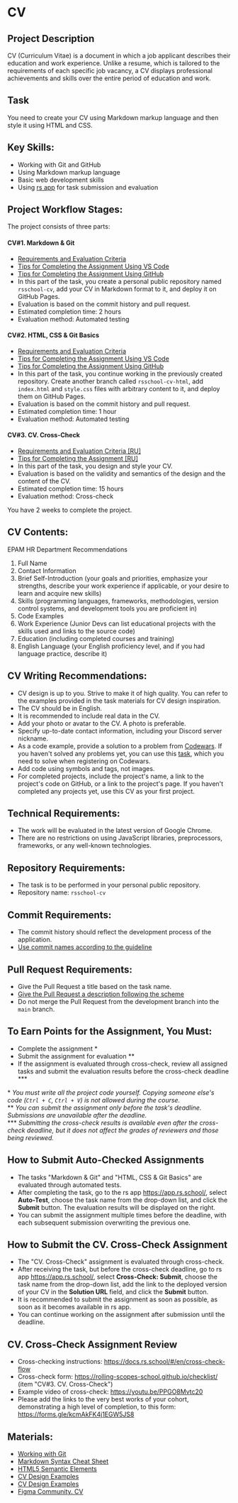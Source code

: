 # CV

## Project Description
CV (Curriculum Vitae) is a document in which a job applicant describes their education and work experience. Unlike a resume, which is tailored to the requirements of each specific job vacancy, a CV displays professional achievements and skills over the entire period of education and work.

## Task
You need to create your CV using Markdown markup language and then style it using HTML and CSS.

## Key Skills:
- Working with Git and GitHub
- Using Markdown markup language
- Basic web development skills
- Using [rs app](https://app.rs.school/) for task submission and evaluation

## Project Workflow Stages:
The project consists of three parts:

#### CV#1. Markdown & Git
- [Requirements and Evaluation Criteria](git-markdown.md)
- [Tips for Completing the Assignment Using VS Code](cv-hints.md)
- [Tips for Completing the Assignment Using GitHub](cv-github-hints.md)
- In this part of the task, you create a personal public repository named `rsschool-cv`, add your CV in Markdown format to it, and deploy it on GitHub Pages.
- Evaluation is based on the commit history and pull request.
- Estimated completion time: 2 hours
- Evaluation method: Automated testing

#### CV#2. HTML, CSS & Git Basics
- [Requirements and Evaluation Criteria](html-css-git.md)
- [Tips for Completing the Assignment Using VS Code](cv-hints.md)
- [Tips for Completing the Assignment Using GitHub](cv-github-hints.md)
- In this part of the task, you continue working in the previously created repository. Create another branch called `rsschool-cv-html`, add `index.html` and `style.css` files with arbitrary content to it, and deploy them on GitHub Pages.
- Evaluation is based on the commit history and pull request.
- Estimated completion time: 1 hour
- Evaluation method: Automated testing

#### CV#3. CV. Cross-Check
- [Requirements and Evaluation Criteria [RU]](../cv-stage0.md)
- [Tips for Completing the Assignment [RU]](../cv-stage0-hints.md)
- In this part of the task, you design and style your CV.
- Evaluation is based on the validity and semantics of the design and the content of the CV.
- Estimated completion time: 15 hours
- Evaluation method: Cross-check

You have 2 weeks to complete the project.

## CV Contents:
EPAM HR Department Recommendations
1. Full Name
2. Contact Information
3. Brief Self-Introduction (your goals and priorities, emphasize your strengths, describe your work experience if applicable, or your desire to learn and acquire new skills)
4. Skills (programming languages, frameworks, methodologies, version control systems, and development tools you are proficient in)
5. Code Examples
6. Work Experience (Junior Devs can list educational projects with the skills used and links to the source code)
7. Education (including completed courses and training)
8. English Language (your English proficiency level, and if you had language practice, describe it)

## CV Writing Recommendations:
- CV design is up to you. Strive to make it of high quality. You can refer to the examples provided in the task materials for CV design inspiration.
- The CV should be in English.
- It is recommended to include real data in the CV.
- Add your photo or avatar to the CV. A photo is preferable.
- Specify up-to-date contact information, including your Discord server nickname.
- As a code example, provide a solution to a problem from [Codewars](https://www.codewars.com/). If you haven't solved any problems yet, you can use this [task](https://www.codewars.com/kata/50654ddff44f800200000004/train/javascript), which you need to solve when registering on Codewars.
- Add code using symbols and tags, not images.
- For completed projects, include the project's name, a link to the project's code on GitHub, or a link to the project's page. If you haven't completed any projects yet, use this CV as your first project.

## Technical Requirements:
- The work will be evaluated in the latest version of Google Chrome.
- There are no restrictions on using JavaScript libraries, preprocessors, frameworks, or any well-known technologies.

## Repository Requirements:
- The task is to be performed in your personal public repository.
- Repository name: `rsschool-cv`

## Commit Requirements:
- The commit history should reflect the development process of the application.
- [Use commit names according to the guideline](https://docs.rs.school/#/en/git-convention)

## Pull Request Requirements:
- Give the Pull Request a title based on the task name.
- [Give the Pull Request a description following the scheme](https://docs.rs.school/#/en/pull-request-review-process?id=Requirements-for-pull-request-pr)
- Do not merge the Pull Request from the development branch into the `main` branch.

## To Earn Points for the Assignment, You Must:
- Complete the assignment \*
- Submit the assignment for evaluation \**  
- If the assignment is evaluated through cross-check, review all assigned tasks and submit the evaluation results before the cross-check deadline \***

\* *You must write all the project code yourself. Copying someone else's code (`Ctrl + C`, `Ctrl + V`) is not allowed during the course.*  
\** *You can submit the assignment only before the task's deadline. Submissions are unavailable after the deadline.*  
\*** *Submitting the cross-check results is available even after the cross-check deadline, but it does not affect the grades of reviewers and those being reviewed.*

## How to Submit Auto-Checked Assignments
- The tasks "Markdown & Git" and "HTML, CSS & Git Basics" are evaluated through automated tests.
- After completing the task, go to the rs app https://app.rs.school/, select **Auto-Test**, choose the task name from the drop-down list, and click the **Submit** button. The evaluation results will be displayed on the right.
- You can submit the assignment multiple times before the deadline, with each subsequent submission overwriting the previous one.

## How to Submit the CV. Cross-Check Assignment
- The "CV. Cross-Check" assignment is evaluated through cross-check.
- After receiving the task, but before the cross-check deadline, go to rs app https://app.rs.school/, select **Cross-Check: Submit**, choose the task name from the drop-down list, add the link to the deployed version of your CV in the **Solution URL** field, and click the **Submit** button.
- It is recommended to submit the assignment as soon as possible, as soon as it becomes available in rs app.
- You can continue working on the assignment after submission until the deadline.

## CV. Cross-Check Assignment Review
- Cross-checking instructions: https://docs.rs.school/#/en/cross-check-flow
- Cross-check form: https://rolling-scopes-school.github.io/checklist/ (item "CV#3. CV. Cross-Check")
- Example video of cross-check: https://youtu.be/PPGO8Mvtc20
- Please add the links to the very best works of your cohort, demonstrating a high level of completion, to this form: https://forms.gle/kcmAkFK4j1EGW5JS8

## Materials:
- [Working with Git](git.md)
- [Markdown Syntax Cheat Sheet](https://ydmitry.ru/blog/rukovodstvo-po-markdown-dlya-uproshcheniya-veb-razrabotki/)
- [HTML5 Semantic Elements](https://html5css.ru/html/html5_semantic_elements.php)
- [CV Design Examples](https://www.freepik.com/free-photos-vectors/cv-template)
- [CV Design Examples](https://www.canva.com/resumes/templates/)
- [Figma Community. CV](https://www.figma.com/community/search?model_type=hub_files&q=cv)
